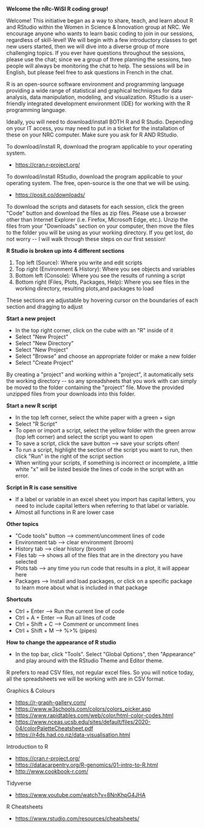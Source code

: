 **Welcome the nRc-WiSI R coding group!**

Welcome! This initiative began as a way to share, teach, and learn about R and RStudio within the Women in Science & Innovation group at NRC. We encourage anyone who wants to learn basic coding to join in our sessions, regardless of skill-level! We will begin with a few introductory classes to get new users started, then we will dive into a diverse group of more challenging topics. If you ever have questions throughout the sessions, please use the chat; since we a group of three planning the sessions, two people will always be monitoring the chat to help. The sessions will be in English, but please feel free to ask questions in French in the chat. 

R is an open-source software environment and programming language providing a wide range of statistical and graphical techniques for data analysis, data manipulation, modeling, and visualization. RStudio is a user-friendly integrated development environment (IDE) for working with the R programming language. 

Ideally, you will need to download/install BOTH R and R Studio. Depending on your IT access, you may need to put in a ticket for the installation of these on your NRC computer. Make sure you ask for R AND RStudio. 

To download/install R, download the program applicable to your operating system. 
- https://cran.r-project.org/

To download/install RStudio, download the program applicable to your operating system. The free, open-source is the one that we will be using. 
- https://posit.co/downloads/

To download the scripts and datasets for each session, click the green "Code" button and download the files as zip files. Please use a browser other than Internet Explorer (i.e. Firefox, Microsoft Edge, etc.).
Unzip the files from your "Downloads" section on your computer, then move the files to the folder you will be using as your working directory. 
If you get lost, do not worry -- I will walk through these steps on our first session!

**R Studio is broken up into 4 different sections**
1) Top left (Source): Where you write and edit scripts
2) Top right (Environment & History): Where you see objects and variables
3) Bottom left (Console): Where you see the results of running a script
4) Bottom right (Files, Plots, Packages, Help): Where you see files in the working directory, resulting plots,and packages to load

These sections are adjustable by hovering cursor on the boundaries of each section and dragging to adjust

**Start a new project**
- In the top right corner, click on the cube with an "R" inside of it
- Select "New Project"
- Select "New Directory"
- Select "New Project"
- Select "Browse" and choose an appropriate folder or make a new folder
- Select "Create Project"

By creating a "project" and working within a "project", it automatically sets the working directory -- so any spreadsheets that you work with can simply be moved to the folder containing the "project" file. Move the provided unzipped files from your downloads into this folder.

**Start a new R script**
- In the top left corner, select the white paper with a green + sign
- Select "R Script"
- To open or import a script, select the yellow folder with the green arrow (top left corner) and select the script you want to open
- To save a script, click the save button --> save your scripts often!
- To run a script, highlight the section of the script you want to run, then click "Run" in the right of the script section
- When writing your scripts, if something is incorrect or incomplete, a little white "x" will be listed beside the lines of code in the script with an error.

**Script in R is case sensitive**
- If a label or variable in an excel sheet you import has capital letters, you need to include capital letters when referring to that label or variable.
- Almost all functions in R are lower case

**Other topics**
- "Code tools" button --> comment/uncomment lines of code
- Environment tab --> clear environment (broom)
- History tab --> clear history (broom)
- Files tab --> shows all of the files that are in the directory you have selected
- Plots tab --> any time you run code that results in a plot, it will appear here
- Packages --> Install and load packages, or click on a specific package to learn more about what is included in that package

**Shortcuts**
- Ctrl + Enter --> Run the current line of code
- Ctrl + A + Enter --> Run all lines of code
- Ctrl + Shift + C --> Comment or uncomment lines
- Ctrl + Shift + M --> %>% (pipes) 

**How to change the appearance of R studio**
- In the top bar, click "Tools". Select "Global Options", then "Appearance" and play around with the RStudio Theme and Editor theme.

R prefers to read CSV files, not regular excel files. So you will notice today, all the spreadsheets we will be working with are in CSV format.

Graphics & Colours
- https://r-graph-gallery.com/
- https://www.w3schools.com/colors/colors_picker.asp
- https://www.rapidtables.com/web/color/html-color-codes.html
- https://www.nceas.ucsb.edu/sites/default/files/2020-04/colorPaletteCheatsheet.pdf
- https://r4ds.had.co.nz/data-visualisation.html

Introduction to R
- https://cran.r-project.org/
- https://datacarpentry.org/R-genomics/01-intro-to-R.html
- http://www.cookbook-r.com/

Tidyverse
- https://www.youtube.com/watch?v=8NnKhpG4JHA

R Cheatsheets
- https://www.rstudio.com/resources/cheatsheets/
